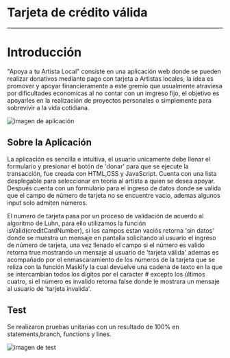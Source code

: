# Tarjeta de crédito válida


***

# Introducción

"Apoya a tu Artista Local" consiste en una aplicación web donde se pueden realizar donativos mediante pago con tarjeta a Artistas locales, la idea es promover y apoyar financieramente a este gremio que usualmente  atraviesa por dificultades economicas al no contar con un imgreso fijo, el objetivo es apoyarles en la realización de proyectos personales o simplemente para sobrevivir a la vida cotidiana.

![imagen de aplicación](https://raw.githubusercontent.com/Mirisaurio/DEV008-card-validation/feature/proyecto/web1.png)

## Sobre la Aplicación

La aplicación es sencilla e intuitiva, el usuario unicamente debe llenar el formulario y presionar el botón de 'donar' para que se ejecute la transacción, fue creada con HTML,CSS y JavaScript.
Cuenta con una lista desplegable para seleccionar en teoria al artista a quien se desea apoyar.
Después cuenta con un formulario para el ingreso de datos donde se valida que el campo de número de tarjeta no se encuentre vacio, ademas algunos input solo admiten números. 

 El numero de tarjeta pasa por un proceso de validación de acuerdo al algoritmo de Luhn, para ello utilizamos la función isValid(creditCardNumber), si los campos estan vaciós retorna 'sin datos' donde se muestra un mensaje en pantalla solicitando al usuario el ingreso de número de tarjeta, una vez llenado el campo si el número es valido retorna true mostrando un mensaje al usuario de 'tarjeta válida' ademas es acompañado por el enmascaramiento de los números de la tarjeta que se reliza con la función Maskify la cual devuelve una cadena de texto en la que se intercambian todos los dígitos por el caracter # excepto los últimos cuatro, si el número es invalido retorna false donde le mostrara un mensaje al usuario de 'tarjeta invalida'.
 
## Test

Se realizaron pruebas unitarias con un resultado de 100% en statements,branch, functions y lines.

![imagen de test](https://raw.githubusercontent.com/Mirisaurio/DEV008-card-validation/feature/proyecto/test.png)